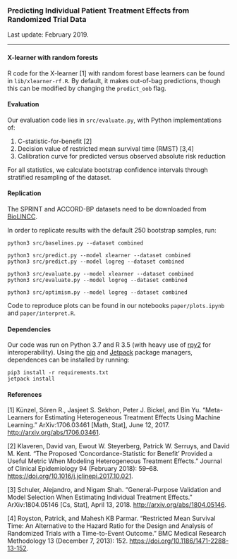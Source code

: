 ### Predicting Individual Patient Treatment Effects from Randomized Trial Data

Last update: February 2019.

---

#### X-learner with random forests

R code for the X-learner [1] with random forest base learners can be found in
`lib/xlearner-rf.R`. By default, it makes out-of-bag predictions, though 
this can be modified by changing the `predict_oob` flag. 

#### Evaluation

Our evaluation code lies in `src/evaluate.py`, with Python implementations of:

1. C-statistic-for-benefit [2]
2. Decision value of restricted mean survival time (RMST) [3,4]
3. Calibration curve for predicted versus observed absolute risk reduction

For all statistics, we calculate bootstrap confidence intervals through 
stratified resampling of the dataset.

#### Replication 

The SPRINT and ACCORD-BP datasets need to be downloaded from [BioLINCC](https://biolincc.nhlbi.nih.gov/home/).

In order to replicate results with the default 250 bootstrap samples, run:

```
python3 src/baselines.py --dataset combined

python3 src/predict.py --model xlearner --dataset combined
python3 src/predict.py --model logreg --dataset combined

python3 src/evaluate.py --model xlearner --dataset combined
python3 src/evaluate.py --model logreg --dataset combined

python3 src/optimism.py --model logreg --dataset combined
```

Code to reproduce plots can be found in our notebooks `paper/plots.ipynb` and `paper/interpret.R`.

#### Dependencies

Our code was run on Python 3.7 and R 3.5 (with heavy use of [rpy2](https://rpy2.readthedocs.io/en/version_2.8.x/) for interoperability). Using the [pip](https://pypi.org/project/pip/) and  [Jetpack](https://github.com/ankane/jetpack) package managers, dependences can be installed by running:

```
pip3 install -r requirements.txt
jetpack install
```

#### References

[1] Künzel, Sören R., Jasjeet S. Sekhon, Peter J. Bickel, and Bin Yu. “Meta-Learners for Estimating Heterogeneous Treatment Effects Using Machine Learning.” ArXiv:1706.03461 [Math, Stat], June 12, 2017. http://arxiv.org/abs/1706.03461.

[2] Klaveren, David van, Ewout W. Steyerberg, Patrick W. Serruys, and David M. Kent. “The Proposed ‘Concordance-Statistic for Benefit’ Provided a Useful Metric When Modeling Heterogeneous Treatment Effects.” Journal of Clinical Epidemiology 94 (February 2018): 59–68. https://doi.org/10.1016/j.jclinepi.2017.10.021.

[3] Schuler, Alejandro, and Nigam Shah. “General-Purpose Validation and Model Selection When Estimating Individual Treatment Effects.” ArXiv:1804.05146 [Cs, Stat], April 13, 2018. http://arxiv.org/abs/1804.05146.

[4] Royston, Patrick, and Mahesh KB Parmar. “Restricted Mean Survival Time: An Alternative to the Hazard Ratio for the Design and Analysis of Randomized Trials with a Time-to-Event Outcome.” BMC Medical Research Methodology 13 (December 7, 2013): 152. https://doi.org/10.1186/1471-2288-13-152.
